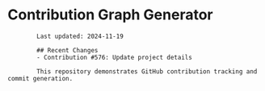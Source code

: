 # Contribution Graph Generator
            
            Last updated: 2024-11-19
            
            ## Recent Changes
            - Contribution #576: Update project details
            
            This repository demonstrates GitHub contribution tracking and commit generation.
        